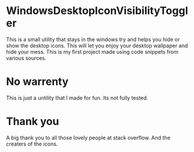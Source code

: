 # WindowsDesktopIconVisibilityToggler
This is a small utility that stays in the windows try and helps you hide or show the desktop icons. This will let you enjoy your desktop wallpaper and hide your mess. This is my first project made using code snippets from various sources.

# No warrenty
This is just a untility that I made for fun. Its not fully tested.

# Thank you
A big thank you to all those lovely people at stack overflow. And the creaters of the icons.
